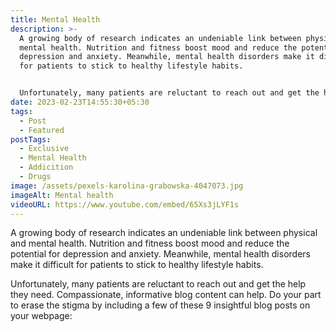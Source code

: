 ```yaml
---
title: Mental Health
description: >-
  A growing body of research indicates an undeniable link between physical and
  mental health. Nutrition and fitness boost mood and reduce the potential for
  depression and anxiety. Meanwhile, mental health disorders make it difficult
  for patients to stick to healthy lifestyle habits. 


  Unfortunately, many patients are reluctant to reach out and get the help they need. Compassionate, informative blog content can help. Do your part to erase the stigma by including a few of these 9 insightful blog posts on your webpage:
date: 2023-02-23T14:55:30+05:30
tags:
  - Post
  - Featured
postTags:
  - Exclusive
  - Mental Health
  - Addicition
  - Drugs
image: /assets/pexels-karolina-grabowska-4047073.jpg
imageAlt: Mental health
videoURL: https://www.youtube.com/embed/65Xs3jLYF1s
---
```

A growing body of research indicates an undeniable link between physical and mental health. Nutrition and fitness boost mood and reduce the potential for depression and anxiety. Meanwhile, mental health disorders make it difficult for patients to stick to healthy lifestyle habits. 

Unfortunately, many patients are reluctant to reach out and get the help they need. Compassionate, informative blog content can help. Do your part to erase the stigma by including a few of these 9 insightful blog posts on your webpage: